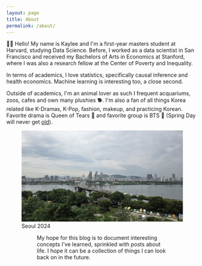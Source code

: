 ```yaml
---
layout: page
title: About
permalink: /about/
---
```


👋🏼 Hello! My name is Kaylee and I'm a first-year masters student at Harvard, studying Data Science. Before, I worked as a data scientist in San Francisco and received my Bachelors of Arts in Economics at Stanford, where I was also a research fellow at the Center of Poverty and Inequality. 

In terms of academics, I love statistics, specifically causal inference and health economics. Machine learning is interesting too, a close second. 

Outside of academics, I'm an animal lover as such I frequent acquariums, zoos, cafes and own many plushies 🐕. I'm also a fan of all things Korea related like K-Dramas, K-Pop, fashion, makeup, and practicing Korean. Favorite drama is Queen of Tears 👑 and favorite group is BTS 💜 (Spring Day will never get [old](https://www.melon.com/chart/index.htm)). 

<figure>
    <img src="/assets/img/seoul.jpg">
    <figcaption> Seoul 2024 </figcaption> 
<figure>

 My hope for this blog is to document interesting concepts I've learned, sprinkled with posts about life. I hope it can be a collection of things I can look back on in the future.

